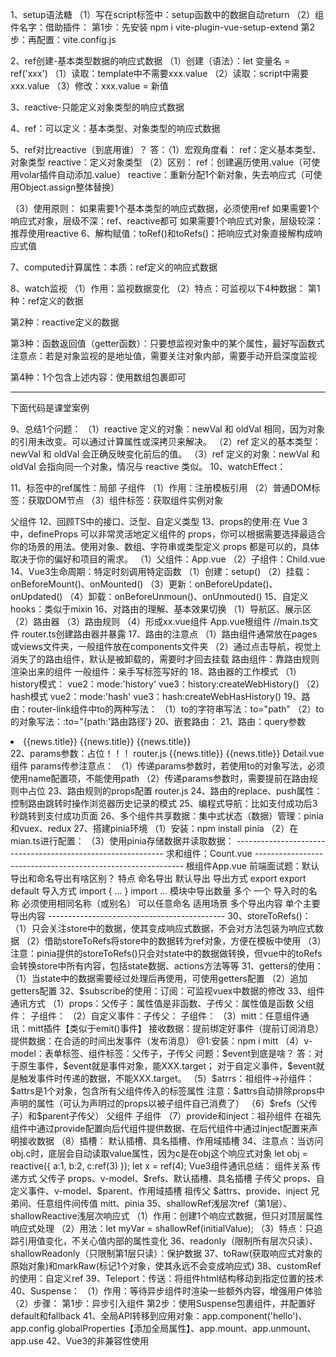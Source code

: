 1、setup语法糖
（1）写在script标签中：setup函数中的数据自动return
（2）组件名字：借助插件：
第1步：先安装
npm i vite-plugin-vue-setup-extend
第2步：再配置：vite.config.js
<script>
    import {defineConfig} from 'vite';
    import VueSetupExtend from 'vite-plugin-vue-setup-extend';
    export default defineConfig({
        plugins:[VueSetupExtend()]
    })
</script>
<script lang="ts" setup name="Person">
let a = 666;
</script>
2、ref创建-基本类型数据的响应式数据
（1）创建（语法）：let 变量名 = ref('xxx')
（1）读取：template中不需要xxx.value
（2）读取：script中需要xxx.value
（3）修改：xxx.value = 新值
<script lang="ts" setup name="Person">
    import {ref} from 'vue';
    //响应式数据：只要数据改变才做成响应式
    let name = ref('张三');
</script>
3、reactive-只能定义对象类型的响应式数据
<script lang="ts" setup name="Person">
    import {reactive} from 'vue';
    //（1）创建：响应式对象（深层次响应）：使用代理对象proxy
    let name = reactive({
        brand:'奔驰',price:100
    });
    //（2）读取：
    console.log(name.brand,name.price);
    //（3）修改：
</script>
4、ref：可以定义：基本类型、对象类型的响应式数据
<script lang="ts" setup name="Person">
    //（1）创建
    let car = ref({
        brand:'奔驰',price:100
    });
    //（2）读取
    console.log(car.value.brand);
    //（3）修改
    car.value.brand = '小米';
</script>
5、ref对比reactive（到底用谁）？
答：（1）宏观角度看：
ref：定义基本类型、对象类型
reactive：定义对象类型
（2）区别：
ref：创建遍历使用.value（可使用volar插件自动添加.value）
reactive：重新分配1个新对象，失去响应式（可使用Object.assign整体替换）
<script lang="ts" setup name="Person">
    import {reactive} from "vue";
    let car = reactive({
        brand:'奔驰',price:100
    });
    //错误方式：car = {brand:'宝马',price:1000};->页面不更新->为什么ref定义的响应式对象就更新？因为ref读取使用xxx.value，只要修改了value，就相当于更新了响应式数据
    //三角形🥰正确方式：Object.assign()方法整体替换1个新对象
    Object.assign(car,{brand:'宝马',price:1000});
</script>
<script lang="ts" setup name="Person">
    let car = reactive({
        brand:'奔驰',price:100
    });
    //错误方式：car = ref({brand:'宝马',price:1000});->页面不更新
    //三角形🥰正确方式：整体替换1个新对象
    Object.assign(car,{brand:'宝马',price:1000});
</script>
（3）使用原则：
如果需要1个基本类型的响应式数据，必须使用ref
如果需要1个响应式对象，层级不深：ref、reactive都可
如果需要1个响应式对象，层级较深：推荐使用reactive
6、解构赋值：toRef()和toRefs()：把响应式对象直接解构成响应式值
<script lang="ts" setup name="Person">
   import {reactive,toRef} from "vue";
   //响应式对象
   let person = reactive({
    name:'张三',
    age:18
   });
   //（1）解构赋值：toRefs()：把reactive定义的对象每一组key:value都变成新对象，但value都变为ref定义的响应式数据值：{name:ref(person.name),age:ref(person.age)}
   //解构
   let {name,age} = toRefs
   (person);
   console.log("直接解构出响应式数据name,age=",name,age);
   //（2）toRef（）
     let n1 = toRef(person,'name');
     let a1 = toRef(person,'age');
   (person);
</script>
7、computed计算属性：本质：ref定义的响应式数据
<script lang="ts" setup name="Person">
    import {ref,computed} from 'vue';
    let firstName = ref('李');
    let lastName = ref('四');
    // let fullName = computed(()=>{return firstName.value+lastName.value});
    let fullName = computed({
        get(){
            return firstName.value+ '-' + lastName.value
        },
        set(val){
            let [str1,str2] = val.split('-');
            firstName.value = str1;
            lastName.value = str2;
        }
    });
    //（1）读取计算属性
    console.log("~~fullName=",fullName);
    //（2）修改计算属性
    function changeName(){
        fullName.value = '张-三'
    }
</script>
8、watch监视
（1）作用：监视数据变化
（2）特点：可监视以下4种数据：
第1种：ref定义的数据
<script setup lang="ts">
import { ref, watch } from 'vue';
const count = ref(0);
watch(count, (newVal, oldVal) => {
  console.log(`count 从 ${oldVal} 变为 ${newVal}`);
});
count.value++; // 触发 watch 回调
</script>
第2种：reactive定义的数据
<script setup lang="ts">
import { reactive, watch } from 'vue';
const state = reactive({
  count: 0
});
watch(() => state.count, (newVal, oldVal) => {
  console.log(`state.count 从 ${oldVal} 变为 ${newVal}`);
});
state.count++; // 触发 watch 回调
</script>
第3种：函数返回值（getter函数）：只要想监视对象中的某个属性，最好写函数式
注意点：若是对象监视的是地址值，需要关注对象内部，需要手动开启深度监视
<script setup lang="ts">
import { reactive, watch } from 'vue';
const state = reactive({
  count: 0
});
watch(() => state.count, (newVal, oldVal) => {
  console.log(`state.count 从 ${oldVal} 变为 ${newVal}`);
});
state.count++; // 触发 watch 回调
</script>
第4种：1个包含上述内容：使用数组包裹即可
<script setup lang="ts">
import { ref, reactive, watch } from 'vue';
const count = ref(0);
const state = reactive({
  count: 0
});
watch([count, () => state.count], ([newCount, newStateCount], [oldCount, oldStateCount]) => {
  console.log(`count 从 ${oldCount} 变为 ${newCount}`);
  console.log(`state.count 从 ${oldStateCount} 变为 ${newStateCount}`);
});
count.value++; // 触发 watch 回调
state.count++; // 触发 watch 回调
</script>
---------------------------------------------------------------------------------------
下面代码是课堂案例
<script lang="ts" setup name="Person">
    import {ref,watch} from 'vue';
    //🥰第1种：监视ref定义的基本类型数据
    let sum = ref(0);
    function changeSum(){
        sum.value += 1;
    };
    let stopWatch = watch(sum,(newVal,oldVal)=>{
        console.log("sum变化了");
        if(newVal >= 10){
            stopWatch();
        }
    });
    //监视ref定义的对象类型数据
    let person = {
        name:'张三',
        age:18
    }
    function changeName(){
        person.value.name += "~";
    }
    function changeAge(){
        person.value.name += 1;
    }
    function changePerson(){
        person.value = {name:'丽丽',age:28};
    }
    //监视ref定义的对象类型数据，监视对象的地址值，若想监视对象内部属性变化，需要手动开启深度监视
    //注意：若修改ref定义的对象中的属性，则newValue和oldValue都是新值，因为它们是同一个对象
    //注意：若修改ref定义的对象，则newValue是新值，oldValue是旧值，因为它们是不同对象
    //watch(被监视的数据，监视的回调，配置对象等)
    watch(person,(newVal,oldVal)=>{
        console.log()
    }，{deep:true,immediate:true})
    //第2种：监视reactive定义的对象类型数据，默认开启深度监视【隐式创建深层监听】
    let obj = reactive({
        name:'张三',
        age:90
    });
    //注意：修改reactive定义的整个对象，为什么需要使用Object.assign()？
    //原因：因为使用 Object.assign() 可以将新对象的属性复制到原响应式对象上，而不是直接替换整个对象。当使用 Object.assign() 复制属性时，Proxy 代理会拦截这些属性的设置操作。对于已经存在的属性，Proxy 会触发相应的更新逻辑，通知 Vue 进行响应式更新。对于新添加的属性，Vue 会自动将其也纳入响应式系统，确保后续对该属性的修改也能触发更新。
    function changeObj(){
            Object.assign(obj, {name:'李四',
        age:80})
    }
    //为什么newVal和oldVal相同？
    //答：因为没有创建新对象，一直都是在原对象上操作属性，底层帮我们打印对象一直都是打印新对象（地址值没变）
    watch(obj,(newVal,oldVal)=>{
        console.log("~~obj变化了",newVal,oldVal);
    })

    //第3种：监视上述多个数据：监视人的名字和1台车【注意：写法】
  
    watch([()=>person.name,()=>person.car.c1],(newVal,oldVal)=>{
        console.log("~~newVal,oldVal=",newVal,oldVal);
    },{deep:true});

    //🥰第4种：监视ref或reactive定义的对象类型中的某个属性，注意点如下：
    //🥰（1）若该属性值不是对象类型，则需要写成函数形式
    //注意：非对象类型属性：需要使用 getter 函数形式传递给 watch。
    const person = reactive({
        name: 'Kimi',// 非对象类型
        car: {
            brand: 'Toyota',
            model: 'Corolla'
        }
    });
    watch(()=>person.name,(newVal,oldVal)=>{console.log("person.name变化了",newVal,oldVal)});

    //🥰（2）若该属性值依然是对象类型，可直接写成函数
    //注意：对象类型属性：可以直接传递给 watch，但需要设置 deep: true 来深度监听内部属性的变化。
    watch(person.car,(newVal,oldVal)=>{console.log("person.car变化了",newVal,oldVal)});
</script>
9、总结1个问题：
（1）reactive 定义的对象：newVal 和 oldVal 相同，因为对象的引用未改变。可以通过计算属性或深拷贝来解决。
（2）ref 定义的基本类型：newVal 和 oldVal 会正确反映变化前后的值。
（3）ref 定义的对象：newVal 和 oldVal 会指向同一个对象，情况与 reactive 类似。
10、watchEffect：
<script setup lang="ts">
    import {ref} from "vue";
    //数据
    let temp = ref(10);
    let height = ref(0);
    //方法
    function changeTemp(){
        temp.value += 10;
    }
    function changeHeight(){
        height.value += 10;
    }
    //（1）watch：按需监视 明确指出监视的数据
    watch([temp,height],(value)=>{
        let [newTemp,newHeight] = value;
        if(newTemp >= 60 || newHeight >= 80){
            console.log("~~给服务器发请求");
        }
    })
    //🔺（2）watchEffect：自动监视函数中用到哪些属性，就会监视哪些属性
    watchEffect(()=>{
        console.log("~~默认开启立即监视");
        if(temp.value >= 60 || height.value >= 80){
           console.log("~~给服务器发请求"); 
        }
    });
</script>
11、标签中的ref属性：局部
子组件
（1）作用：注册模板引用
（2）普通DOM标签：获取DOM节点
（3）组件标签：获取组件实例对象
<script>
    import {ref,defineExpose} from 'vue';
    let a = ref(0);
    let b = ref(1);
    let c = ref(2);
    function showLog(){
        console.log("~~a.value=",a.value);
    };
    //注意：只有子组件使用defineExpose()把数据暴露出去了，在父组件的使用ref属性获取该子组件数据时，才可获取这些值，否则无法获取这些值
    defineExpose({a:a.value,b:b.value,c:c.value});
</script>

父组件
<template>
<h2 ref="title">上海</h2>
<button @click="showLog">点我输出h2的title</button>
<Person ref="person">子组件</Person>
</template>
<script>
    import {ref} from "vue";
    let title = ref();
    function showLog(){
        console.log("~~title.value=",title.value)
    }
</script>
12、回顾TS中的接口、泛型、自定义类型
<script lang="ts" setup name="Person">
    //接口规范
    import {type PersonInter,type Persons} from "./types/index.ts";
    //（1）限制单条数据：
    let person:PersonInter = {
        id:001,
        name:'张三',
        age:60
    }
    //（2）限制多条数据
    let personList:Array<PersonInter> = [
        {
        id:001,
        name:'张三',
        age:60
    },
    {
        id:002,
        name:'李四',
        age:80
    }
    ]
    let personList:Persons = [
        {
        id:001,
        name:'张三',
        age:60
    },
    {
        id:002,
        name:'李四',
        age:80
    }
    ]
</script>
13、props的使用:在 Vue 3 中，defineProps 可以非常灵活地定义组件的 props，你可以根据需要选择最适合你的场景的用法。使用对象、数组、字符串或类型定义 props 都是可以的，具体取决于你的偏好和项目的需求。
（1）父组件：App.vue
<template>
<Child a="哈哈哈" b="嘻嘻嘻"></Child>
</template>
<script setup lang="ts">
    //let personList:Persons = xxxxx
    // 或  直接传泛型
    let personList = reactive<Persons>([
          {
        id:001,
        name:'张三',
        age:60
    },
    {
        id:002,
        name:'李四',
        age:80
    },
    {
        id:003,
        name:'王五',
        age:80
    }]);
</script>
（2）子组件：Child.vue
<template>
<div>
<h2>{{a}}</h2>
</div>
</template>
<script setup lang="ts">
//（1）接收list
//defineProps(['list']);
//（2）接收list + 限制类型 
let x = defineProps<{list:Persons}>();
// defineProps<{ list: Persons[] }>();
//（3）接收list + 限制类型 +限制必要性
widthDefaults(defineProps<{list:Persons}>(),list:()=>[{{
        id:000,
        name:'小李',
        age:100
    }}
]);
</script>
14、Vue3生命周期：特定时刻调用特定函数
（1）创建：setup()
（2）挂载：onBeforeMount()、onMounted()
（3）更新：onBeforeUpdate()、onUpdated()
（4）卸载：onBeforeUnmoun()、onUnmouted()
15、自定义hooks：类似于mixin
<script setup lang="ts">
    import useDog from "./hook/2、useDog.js";
    let {dogList,getDog} = useDog();  
</script>
16、对路由的理解、基本效果切换
（1）导航区、展示区
（2）路由器
（3）路由规则
（4）形成xx.vue组件
App.vue根组件
<template>
<div>
    <!--导航区-->
    <div class="navigate">
        <!-- <a href="#">首页</a>
         <a href="#">新闻</a>
          <a href="#">关于</a> -->
          <RouterLink to="/home" active-class="active">首页</RouterLink>
          <RouterLink to="/news"  active-class="active">新闻</RouterLink>
          <RouterLink to="/about" active-class="active">关于</RouterLink>
    </div>
    <!--展示区-->
    <div class="content">
        <!--此处可能要展示各种组件，具体展示啥组件需要看路径-->
        <router-view></router-view>
    </div>
</div>
</template>
//main.ts文件
<script setup lang="ts">   
import {createApp} from 'vue';
import App from './App.vue';
import router from './router';
//创建1个应用
let app = createApp(App);
//使用路由器
app.use(router);
//挂载整个应用到app容器中
app.mount('#app');

</script>
router.ts创建路由器并暴露
<script lang="ts">
    //第1步：引入createRouter
    import {createRouter,createWebHistory} from 'vue-router';
    import Home from './components/Home';
    //第2步：创建路由器
    let router = createRouter({
        history:createWebHistory(),
        routes:[
            {
                path:'/home',
                component:Home
            },
             {
                path:'/about',
                component:About
            },
             {
                path:'/news',
                component:News
            }
        ]
    });
    //暴露router
    export default router;
</script>
17、路由的注意点
（1）路由组件通常放在pages或views文件夹，一般组件放在components文件夹
（2）通过点击导航，视觉上消失了的路由组件，默认是被卸载的，需要时才回去挂载
路由组件：靠路由规则渲染出来的组件
一般组件：亲手写标签写好的
18、路由器的工作模式
（1）history模式：
vue2：mode:'history'
vue3：history:createWebHistory()
（2）hash模式
vue2：mode:'hash'
vue3：hash:createWebHasHistory()
19、路由：router-link组件中to的两种写法：
（1）to的字符串写法：to="path"
<RouterLink to="/home"></RouterLink>
（2）to的对象写法：:to="{path:'路由路径'}
<RouterLink :to="{path:'/home'}"></RouterLink>
20、嵌套路由：
<script lang="ts">
    //第1步：引入createRouter
    import {createRouter,createWebHistory} from 'vue-router';
    import Home from './components/Home';
    //第2步：创建路由器
    let router = createRouter({
        history:createWebHistory(),
        routes:[
            {
                path:'/home',
                component:Home
            },
             {
                path:'/about',
                component:About
            },
             {
                path:'/news',
                component:News
            }
        ]
    });
    //暴露router
    export default router;
</script>
21、路由：query参数
<li v-for="news in newsList" :key="news.id">
<!--（1）第1种写法-->
<router-link :to="`/news/detail?id=${news.id}&&title=${news.title}&&content=${news.content}`">{{news.title}}</router-link>
<!--（2）第2种写法-->
<router-link :to="{path:'/news/detail',query:{
id:news.id}}">{{news.title}}</router-link>
<router-link :to="{name:'detail',query:{
id:news.id}}">{{news.title}}</router-link>
</li>
<script setup lang="ts">
    //Detail.vue
    import {toRefs} from "vue";
    import {useRoute} from 'vue-router';
    let route = useRoute();
    //解构响应式对象
    let {query} = toRefs(route);
</script>
22、params参数：占位！！！
router.js
<script>
    import Detail from "./components/"
    {
        name:'detail',
        path:'/news/detail/:x/:y/:z',//占位符
        component:Detail
    }
</script>
<!--第1种写法：-->
<router-link to="/news/detail/哈哈哈/您好/哈哈哈">{{news.title}}
</router-link>
<!--第2种写法：-->
<router-link :to="{name:'detail',params:{id:news.id,title:news.title,content:news.content}}">{{news.title}}
</router-link>
Detail.vue组件
<script>
</script>
params传参注意点：
（1）传递params参数时，若使用to的对象写法，必须使用name配置项，不能使用path
（2）传递params参数时，需要提前在路由规则中占位
23、路由规则的props配置
router.js
<script>
    import Detail from "./components/"
    {
        name:'detail',
        path:'/news/detail/:id/:title/:content',//占位符
        component:Detail,
        //写法1：布尔值：将路由收到的所有params参数作为props传给路由组件
        // props:true,
        //写法2：函数式：可自由决定将什么作为props参数传给组件
        props(route){
            return route.query;
        },
        //写法3：对象式：可自由决定将什么作为props参数传给组件【写死了，用得较少】
        // props:{
        //     a:100,
        //     b:200,
        //     c:300
        // }
    }
    defineProps(['id','title','content'])
</script>
24、路由的replace、push属性：控制路由跳转时操作浏览器历史记录的模式
25、编程式导航：比如支付成功后3秒跳转到支付成功页面
<script setup lang="ts">
    //Detail.vue
    import {onMounted} from "vue";
    import {useRouter} from 'vue-router';
    let router = useRouter();
    onMounted(()=>{
        //编程式路由导航（脱离router-link的导航）
        router.push('/news');
    },3000);
</script>
26、多个组件共享数据：集中式状态（数据）管理：pinia和vuex、redux
27、搭建pinia环境
（1）安装：npm install pinia
（2）在mian.ts进行配置：
<script lang="ts">
//引入
import {createPinia} from 'pinia';
//创建
const pinia = createPinia();
//安装
app.use(pinia);
</script>
（3）使用pinia存储数据并读取数据：
<script lang="ts">
//存数据：defineStore()
import { defineStore } from 'pinia';
//分别暴露
export const useCountStore = defineStore("count", {
    //(1)存储数据
    state() {
        return {
            sum: 6
        }
    }
})
</script>
------------------------------------------------------------
求和组件：Count.vue
<template>
    <div>
        <h2>我是App组件</h2>
    </div>
</template>
<script lang="ts" setup name="Count">
import {useCountStore} from './store/count.ts';
let n = ref(1);
//(3)使用useCountStore得到1个专门保存count相关的store
const countStore = useCountStore();
//(2)读数据：获取store中state中的数据：两种方式
console.log("~~countStore.sum=",countStore.sum);
console.log("~~countStore.$state.sum=",countStore.$state.sum);
//（4）修改数据
function add(){
    //方式1：单个修改
    countStore.sum += 1;
    countStore.num += 666;
    //方式2：批量修改（批量变更）
    countStore.$patch({
        sum:888,
        num:1000
    });
    //方式3：
    countStore.increment(n.value);
}
//减法
function decrese(){
    //方式1：单个修改
    countStore.sum += 1;
    countStore.num += 666;
    //方式2：批量修改（批量变更）
    countStore.$patch({
        sum:888,
        num:1000
    });
    //方式3：
    countStore.increment(n.value);
}
</script>
------------------------------------------------------------
根组件App.vue
<template>
    <div>
        <h2>我是App组件</h2>
    </div>
</template>
<script lang="ts" setup name="App">

</script>
前端面试题：默认导出和命名导出有啥区别？
特点	                 命名导出	                    默认导出
导出方式	          export	                    export default
导入方式	          import { ... }	            import ...
模块中导出数量	       多个	                         一个
导入时的名称	 必须使用相同名称（或别名）	           可以任意命名
适用场景	         多个导出内容	                  单个主要导出内容
--------------------------------------------
30、storeToRefs()：
（1）只会关注store中的数据，使其变成响应式数据，不会对方法包装为响应式数据
（2）借助storeToRefs将store中的数据转为ref对象，方便在模板中使用
（3）注意：pinia提供的storeToRefs()只会对state中的数据做转换，但vue中的toRefs会转换store中所有内容，包括state数据、actions方法等等
<script setup lang="ts">
    import {storeToRefs} from "pinia";
    import {useTalkStore} from "./store/talkList.ts";
    const talkStore = useTalkStore();
    const {talkList } = storeToRefs(talkStore);
</script>
31、getters的使用：
（1）当state中的数据需要经过处理后再使用，可使用getters配置
（2）追加getters配置
<script setup lang="ts">
    import {storeToRefs} from "pinia";
    import {useTalkStore} from "./store/talkList.ts";
    const talkStore = useTalkStore();
    const {talkList } = storeToRefs(talkStore);
</script>
32、$subscribe的使用：订阅：可监视vuex中数据的修改
<script setup lang="ts">
    import {storeToRefs} from "pinia";
    import {useTalkStore} from "./store/talkList.ts";
    const talkStore = useTalkStore();
    const {talkList } = storeToRefs(talkStore);
    talkStore.$subscribe((mutate,state)=>{
        console.log("~~talkStore中保存的数据发生了变化");
        localStorage.setItem("talkList",JOSN.stringify(state.talkList));
    })
</script>
33、组件通讯方式
（1）props：父传子：属性值是非函数、子传父：属性值是函数
父组件：
<template>
<!--@1:传递props-->
<Child :car="car" :getToy="getToy"></Child>
<h2>子组件给的玩具：{{toy}}</h2>
</template>
<script setup lang="ts">
    import Child from "./Child.vue";
    //数据
    let car = ref('奔驰');
    let toy = ref('');
    //方法
    function getToy(value:string){
        toy.value = value;
    }
</script>
子组件：
<template>
<div>
    <h2>子组件</h2>
    <h3>父组件的车：{{car}}</h3>
    <h3 @click="getToy(toy)">把玩具给父组件</h3>
</div>
</template>
<script setup lang="ts">
    let toy = ref("奥特曼");
    //@2:声明接收props
    defineProps(['car','getToy']);
</script>
（2）自定义事件：子传父：
<template>
<!--给子组件Child绑定事件-->
<Child @custom="custom"></Child>
<h2>子组件给的玩具：{{toy}}</h2>
</template>
<script setup lang="ts">
   function test(value:number,a:number,b:number,c:number,event:Event){
    console.log("test",value);
   }
</script>
子组件：
<template>
<button @click="emit('custom',888)">测试</button>
</template>
<script setup lang="ts">
   let toy = ref('奥托');
   //声明事件
   const emit = defineEmits(['custom']);
//    onMounted(()=>{
//     setTimeOut(()=>{
//         //调用事件
//         emit('custom');
//     },3000);
//    })
</script>
（3）mitt：任意组件通讯：mitt插件【类似于emit()事件】
接收数据：提前绑定好事件（提前订阅消息）
提供数据：在合适的时间出发事件（发布消息）
@1:安装：npm i mitt
<script lang="ts">
    //@2：引入mitt
    import mitt from 'mitt';
    //@3：调用mitt得到emitter，emitter可：绑定事件、触发事件
    const emitter  = mitt();
    //@5：绑定事件
    emitter.on("fn1",()=>{
        console.log("~~fn1调用了");
    })
    emitter.on("fn2",()=>{
         console.log("~~fn2调用了");
    })
    setInterval(()=>{
      //@6：触发事件
      emitter.emit('test1');
      emitter.emit('test2');  
    },1000);
    setTimeout(()=>{
      //@7：解绑事件
      emitter.off('test1');
      emitter.off('test2');  
    },1000);
    //@8：清空事件
    emitter.all.clear();
    //@4：暴露emitter
    export default emitter;
</script>
<script lang="ts">
    import emitter from "./emitter.ts";
    //解绑事件
    onUnmounted(()=>{
        emitter.off('send-toy');
    })
</script>
（4）v-model：表单标签、组件标签：父传子，子传父
问题：$event到底是啥？
答：对于原生事件，$event就是事件对象，能XXX.target；
对于自定义事件，$event就是触发事件时传递的数据，不能XXX.target。
<AtguiguInput :modelValue="username" @update:modelValue="username == $event"></AtguiguInput>
（5）$atrrs：祖组件->孙组件：$attrs是1个对象，包含所有父组件传入的标签属性
注意：$attrs自动排除props中声明的属性（可认为声明过的props以被子组件自己消费了）
（6）$refs（父传子）和$parent子传父）
父组件
<script setup lang="ts">
    
</script>
子组件
<script setup lang="ts">

</script>
（7）provide和inject：祖孙组件
在祖先组件中通过provide配置向后代组件提供数据、在后代组件中通过inject配置来声明接收数据
（8）插槽：
默认插槽、具名插槽、作用域插槽
34、注意点：当访问obj.c时，底层会自动读取value属性，因为c是在obj这个响应式对象
let obj = reactive({
    a:1,
    b:2,
    c:ref(3)
});
let x = ref(4);
Vue3组件通讯总结：
组件关系                               传递方式
父传子                 props、v-model、$refs、默认插槽、具名插槽
子传父                 props、自定义事件、v-model、$parent、作用域插槽
祖传父                 $attrs、provide、inject
兄弟间、任意组件间传值   mitt、pinia
35、shallowRef浅层次ref（第1层）、shallowReactive浅层次响应式
（1）作用：创建1个响应式数据，但只对顶层属性响应式处理
（2）用法：let myVar = shallowRef(initialValue);
（3）特点：只追踪引用值变化，不关心值内部的属性变化
<script setup lang="ts">
    import {ref,shallowRef,shallowReactive} from 'vue';
    let sum = shallowRef(0);
    let person = shallowRef({
        name:'张三',
        age:18
    });
    //修改成功：因为sum.value是第1层（浅层）
    function changeSum(){
        sum.value += 1;
    };
    //修改失效：因为person.value是第1层，再.name就是第2层【深层】
    function changeName(){
        person.value.name = '李四';
    };
    //修改失效：因为person.value是第1层，再.age就是第2层【深层】
    function changeAge(){
        person.value.age = 28;
    };
    //修改成功：因为person.value是第1层（浅层）
    function changePerson(){
        person.value = {
            name:'Tony',
            age:100
        }
    };
    //深层次响应式
    let car = reactive({
        color:'red',
        brand:'奔驰'
    });
    //浅层次响应式
    let car = shallowReactive({
        color:'red',
        options:{
            brand:'奔驰',
            engin:'V8'
        }
    });
    //修改成功：浅层次
    function changeColor(){
        car.color = 'black';
    }
    //修改失败：深层次
    function changeBrand(){
        car.options.brand = '宝马';
        Objec.assign(car.options) = {
             brand:'大众',
             engin:'V10'
        }
    }
</script>
36、readonly（限制所有层次只读）、shallowReadonly（只限制第1层只读）：保护数据
<script setup lang="ts">
    import {readonly} from 'vue';
    //sum可修改
    let sum = ref(0);
    //sum2不能修改
    let sum2 = readonly(sum);
    //修改成功：因为sum.value是第1层（浅层）
    function changeSum(){
        sum.value += 1;
    };
    //修改失败：sum2是只读
    function changeSum2(){
        sum2.value += 1;
    };
    let car = reactive({
        color:'red',
        options:{
            brand:'奔驰',
            engin:'V8'
        }
    });
    let car2 = shallowReadonly(car);
</script>
37、toRaw(获取响应式对象的原始对象)和markRaw(标记1个对象，使其永远不会变成响应式)
<script setup lang="ts">
    import {reactive,toRaw,markRow} from 'vue';
    //响应式数据
    let person = reactive({
        name:'张三',
        age:18
    });
    //获取响应式数据的最原始格式：比如使用第3方库：mockjs、中国4个直辖市
    let oldPerson = toRaw(person);
    let citys = markRow({id:001,name:'北京'},{id:002,name:'上海'},{id:003,name:'天津'},{id:004,name:'重庆'})
</script>
38、customRef的使用：自定义ref
<script setup lang="ts">
    import {ref} from 'vue';
    //（1）需求：使用Vue默认提供的默认ref定义响应式数据，页面改变，数据等1秒后才更新
    let msg1 = ref('您好');
    //（2）解决：自定义ref
    let initValue = '你好';//初始值
    let timer;
    //track跟踪、trigger触发（发射器）
    let msg2 = customRef((track,trigger)=>{
        return {
            //msg2被读取时调用
            get(){
                track();//持续跟踪：告诉vue数据msg2很重要，要对msg2进行持续关注，一旦msg2变化就去更新
                return initValue;
            },
            //msg2被修改时调用
            set(val){
                clearTimeout(timer);
                timer = setTimeout(()=>{
                    initValue = val;
                    trigger();//通知变化：通知Vue数据msg变化了
                },1000);
            }
        }
    });
</script>
39、Teleport：传送：将组件html结构移动到指定位置的技术
<teleport to="body">
    <div class="modal" v-show="isShow">
    </div>
</teleport>
40、Suspense：
（1）作用：等待异步组件时渲染一些额外内容，增强用户体验
（2）步骤：
第1步：异步引入组件
第2步：使用Suspense包裹组件，并配置好default和fallback
<template>
<Suspense>
    <template v-slot:default>
        <Child/>
    </template>
    <template v-slot:fallback>
        <h3>加载中......</h3>
    </template>
</Suspense>
</template>
41、全局API转移到应用对象：app.component('hello')、app.config.globalProperties【添加全局属性】、app.mount、app.unmount、app.use
42、Vue3的非兼容性使用
